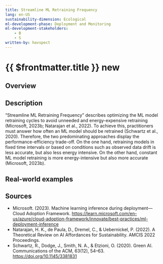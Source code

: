 ```yaml
---
title: Streamline ML Retraining Frequency
lang: en-US
sustainability-dimension: Ecological
ml-development-phase: Deployment and Monitoring
ml-development-stakeholders: 
    - B
    - S
written-by: havspect
---
```


<script setup>
import DPOverview from '../../components/DPOverview.vue'
</script>


# {{ $frontmatter.title }} <Badge type="tip">new</Badge>

## Overview
<DPOverview />

## Description
“Streamline ML Retraining Frequency” describes optimizing the ML model retraining cycles to avoid unneeded and energy-expensive retraining (Microsoft, 2023b; Natarajan et al., 2022). To achieve this, practitioners must answer how often an ML model should be retrained (Schwartz et al., 2020). Therefore, the two predominating approaches display the performance-efficiency trade-off. On the one hand, retraining models in fixed time intervals or based on conditions such as observed data drift is less accurate, but also less energy intensive. On the other hand, constant ML model retraining is more energy-intensive but also more accurate (Microsoft, 2023b). 

## Real-world examples 


## Sources
- Microsoft. (2023). Machine learning inference during deployment—Cloud Adoption Framework. https://learn.microsoft.com/en-us/azure/cloud-adoption-framework/innovate/best-practices/ml-deployment-inference
- Natarajan, H. K., de Paula, D., Dremel, C., & Uebernickel, P. (2022). A Theoretical Review on AI Affordances for Sustainability. AMCIS 2022 Proceedings.
- Schwartz, R., Dodge, J., Smith, N. A., & Etzioni, O. (2020). Green AI. Communications of the ACM, 63(12), 54–63. https://doi.org/10.1145/3381831
